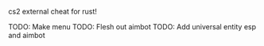 cs2 external cheat for rust!

TODO: Make menu
TODO: Flesh out aimbot
TODO: Add universal entity esp and aimbot
